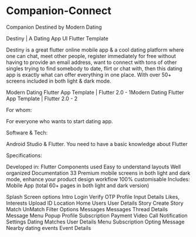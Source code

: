 # Companion-Connect
Companion Destined by Modern Dating 

Destiny | A Dating App UI Flutter Template

Destiny is a great flutter online mobile app & a cool dating platform where one can chat, meet other people, register immediately for free without having to provide an email address, want to connect with tons of other singles trying to find somebody to date, flirt or chat with, then this dating app is exactly what can offer everything in one place. With over 50+ screens included in both light & dark mode.

Modern Dating Flutter App Template | Flutter 2.0 - 1Modern Dating Flutter App Template | Flutter 2.0 - 2

For whom: 

For everyone who wants to start dating app.

Software & Tech:

Android Studio & Flutter. You need to have a basic knowledge about Flutter

Specifications:

Developed in: Flutter
Components used
Easy to understand layouts
Well organized Documentation
33 Premium mobile screens in both light and dark mode, enhance your product design workflow
100% customisable
Includes: Mobile App (total 60+ pages in both light and dark version)

Splash Screen options
Intro
Login
Verify OTP
Profile Input Details
Likes, Interests
Upload ID
Location
Home
Users
User Details
Story
Create Story
Match
UnMatch
Filter Options
Messages
Messages Thread Details
Message Menu Popup
Profile
Subscription
Payment
Video Call
Notification
Settings
Dating Matches
User Details Menu
Subscription Opting Message
Nearby dating events
Event Details
 

